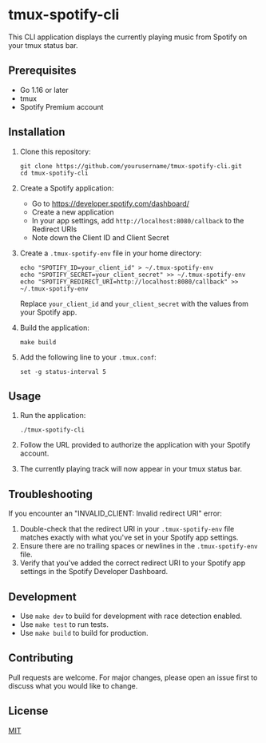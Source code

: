 # tmux-spotify-cli

This CLI application displays the currently playing music from Spotify on your tmux status bar.

## Prerequisites

- Go 1.16 or later
- tmux
- Spotify Premium account

## Installation

1. Clone this repository:
   ```
   git clone https://github.com/yourusername/tmux-spotify-cli.git
   cd tmux-spotify-cli
   ```

2. Create a Spotify application:
   - Go to https://developer.spotify.com/dashboard/
   - Create a new application
   - In your app settings, add `http://localhost:8080/callback` to the Redirect URIs
   - Note down the Client ID and Client Secret

3. Create a `.tmux-spotify-env` file in your home directory:
   ```
   echo "SPOTIFY_ID=your_client_id" > ~/.tmux-spotify-env
   echo "SPOTIFY_SECRET=your_client_secret" >> ~/.tmux-spotify-env
   echo "SPOTIFY_REDIRECT_URI=http://localhost:8080/callback" >> ~/.tmux-spotify-env
   ```
   Replace `your_client_id` and `your_client_secret` with the values from your Spotify app.

4. Build the application:
   ```
   make build
   ```

5. Add the following line to your `.tmux.conf`:
   ```
   set -g status-interval 5
   ```

## Usage

1. Run the application:
   ```
   ./tmux-spotify-cli
   ```

2. Follow the URL provided to authorize the application with your Spotify account.

3. The currently playing track will now appear in your tmux status bar.

## Troubleshooting

If you encounter an "INVALID_CLIENT: Invalid redirect URI" error:
1. Double-check that the redirect URI in your `.tmux-spotify-env` file matches exactly with what you've set in your Spotify app settings.
2. Ensure there are no trailing spaces or newlines in the `.tmux-spotify-env` file.
3. Verify that you've added the correct redirect URI to your Spotify app settings in the Spotify Developer Dashboard.

## Development

- Use `make dev` to build for development with race detection enabled.
- Use `make test` to run tests.
- Use `make build` to build for production.

## Contributing

Pull requests are welcome. For major changes, please open an issue first to discuss what you would like to change.

## License

[MIT](https://choosealicense.com/licenses/mit/)
